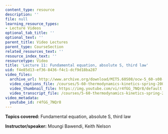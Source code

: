 ```yaml
---
content_type: resource
description: ''
file: null
learning_resource_types:
- Lecture Videos
optional_tab_title: ''
optional_text: ''
parent_title: Video Lectures
parent_type: CourseSection
related_resources_text: ''
resource_index_text: ''
resourcetype: Video
title: 'Lecture 11: Fundamental equation, absolute S, third law'
uid: f4e85d13-ef36-8436-f4c1-dcf9d18ba287
video_files:
  archive_url: http://www.archive.org/download/MIT5.60S08/ocw-5_60-s08-lec11_300k.mp4
  video_captions_file: /courses/5-60-thermodynamics-kinetics-spring-2008/ed2c9a2d89c854f5a921e18d7716df8b_r4fGG_7NQr8.vtt
  video_thumbnail_file: https://img.youtube.com/vi/r4fGG_7NQr8/default.jpg
  video_transcript_file: /courses/5-60-thermodynamics-kinetics-spring-2008/8deff1475956ad6dc99f6564d2283291_r4fGG_7NQr8.pdf
video_metadata:
  youtube_id: r4fGG_7NQr8
---
```


**Topics covered:** Fundamental equation, absolute S, third law

**Instructor/speaker:** Moungi Bawendi, Keith Nelson